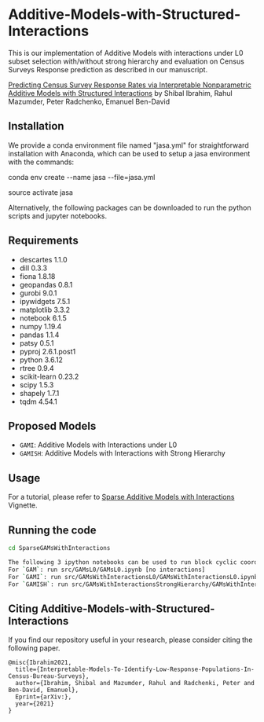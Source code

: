 # Additive-Models-with-Structured-Interactions

This is our implementation of Additive Models with interactions under L0 subset selection with/without strong hierarchy and evaluation on Census Surveys Response prediction as described in our manuscript.

[Predicting Census Survey Response Rates via Interpretable Nonparametric Additive Models with Structured Interactions](https://arxiv.org/3891614) by Shibal Ibrahim, Rahul Mazumder, Peter Radchenko, Emanuel Ben-David

## Installation
We provide a conda environment file named "jasa.yml" for straightforward installation with Anaconda, which can be used to setup a jasa environment with the commands:

conda env create --name jasa --file=jasa.yml

source activate jasa

Alternatively, the following packages can be downloaded to run the python scripts and jupyter notebooks.

## Requirements
* descartes                 1.1.0
* dill                      0.3.3 
* fiona                     1.8.18
* geopandas                 0.8.1
* gurobi                    9.0.1 
* ipywidgets                7.5.1
* matplotlib                3.3.2 
* notebook                  6.1.5
* numpy                     1.19.4 
* pandas                    1.1.4
* patsy                     0.5.1
* pyproj                    2.6.1.post1
* python                    3.6.12 
* rtree                     0.9.4
* scikit-learn              0.23.2
* scipy                     1.5.3
* shapely                   1.7.1
* tqdm                      4.54.1
 
## Proposed Models
* `GAMI`: Additive Models with Interactions under L0
* `GAMISH`: Additive Models with Interactions with Strong Hierarchy

## Usage
For a tutorial, please refer to [Sparse Additive Models with Interactions](https://brjhsu.github.io/desktop-tutorial/#introduction-to-generalized-additive-models) Vignette.

## Running the code

```bash
cd SparseGAMsWithInteractions

The following 3 ipython notebooks can be used to run block cyclic coordinate descent algorithm for the three models
For `GAM`: run src/GAMsL0/GAMsL0.ipynb [no interactions]
For `GAMI`: run src/GAMsWithInteractionsL0/GAMsWithInteractionsL0.ipynb
For `GAMISH`: run src/GAMsWithInteractionsStrongHierarchy/GAMsWithInteractionsStrongHierarchy.ipynb
```

## Citing Additive-Models-with-Structured-Interactions
If you find our repository useful in your research, please consider citing the following paper.

```
@misc{Ibrahim2021,
  title={Interpretable-Models-To-Identify-Low-Response-Populations-In-Census-Bureau-Surveys},
  author={Ibrahim, Shibal and Mazumder, Rahul and Radchenki, Peter and Ben-David, Emanuel},
  Eprint={arXiv:},
  year={2021}
}
```

